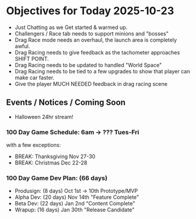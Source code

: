 # Objectives for Today 2025-10-23

- Just Chatting as we Get started & warmed up.
- Challengers / Race tab needs to support minions and "bosses"
- Drag Race mode needs an overhaul, the launch area is completely awful.
- Drag Racing needs to give feedback as the tachometer approaches SHIFT POINT.
- Drag Racing needs to be updated to handled "World Space"
- Drag Racing needs to be tied to a few upgrades to show that player can make car faster.
- Give the player MUCH NEEDED feedback in drag racing scene

## Events / Notices / Coming Soon

* Halloween 24hr stream!

### 100 Day Game Schedule:  6am -> ??? Tues-Fri
  with a few exceptions:
  * BREAK: Thanksgiving Nov 27-30
  * BREAK: Christmas Dec 22-28

### 100 Day Game Dev Plan: (66 days)
* Produsign: (8 days)       Oct 1st -> 10th    Prototype/MVP
* Alpha Dev: (20 days)      Nov 14th           "Feature Complete"
* Beta Dev:  (22 days)      Jan 2nd            "Content Complete"
* Wrapup:    (16 days)      Jan 30th           "Release Candidate"
